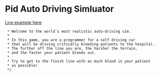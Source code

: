 # Pid Auto Driving Simluator

[Live example here](http://requirebin.com/?gist=d1ca0f0eaeaf264e6b9b94be12d8013e)

```
 * Welcome to the world's most realistic auto-driving sim.
 *
 * In this game, you are a programmer for a self driving car
 * that will be driving critically bleeding patients to the hospital.
 * The further off the line you are, the harsher the terrain,
 * and the faster your patient bleeds out.
 *
 * Try to get to the finish line with as much blood in your patient
 * as possible!
 */
```
